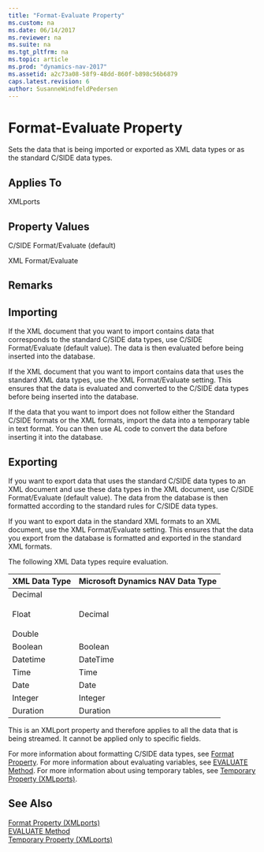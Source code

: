 ```yaml
---
title: "Format-Evaluate Property"
ms.custom: na
ms.date: 06/14/2017
ms.reviewer: na
ms.suite: na
ms.tgt_pltfrm: na
ms.topic: article
ms.prod: "dynamics-nav-2017"
ms.assetid: a2c73a08-58f9-48dd-860f-b898c56b6879
caps.latest.revision: 6
author: SusanneWindfeldPedersen
---
```

# Format-Evaluate Property
Sets the data that is being imported or exported as XML data types or as the standard C/SIDE data types.  
  
## Applies To  
 XMLports  
  
## Property Values  
 C/SIDE Format/Evaluate \(default\)  
  
 XML Format/Evaluate  
  
## Remarks  
  
## Importing  
 If the XML document that you want to import contains data that corresponds to the standard C/SIDE data types, use C/SIDE Format/Evaluate \(default value\). The data is then evaluated before being inserted into the database.  
  
 If the XML document that you want to import contains data that uses the standard XML data types, use the XML Format/Evaluate setting. This ensures that the data is evaluated and converted to the C/SIDE data types before being inserted into the database.  
  
 If the data that you want to import does not follow either the Standard C/SIDE formats or the XML formats, import the data into a temporary table in text format. You can then use AL code to convert the data before inserting it into the database.  
  
## Exporting  
 If you want to export data that uses the standard C/SIDE data types to an XML document and use these data types in the XML document, use C/SIDE Format/Evaluate \(default value\). The data from the database is then formatted according to the standard rules for C/SIDE data types.  
  
 If you want to export data in the standard XML formats to an XML document, use the XML Format/Evaluate setting. This ensures that the data you export from the database is formatted and exported in the standard XML formats.  
  
 The following XML Data types require evaluation.  
  
|**XML Data Type**|**Microsoft Dynamics NAV Data Type**|  
|-----------------------|------------------------------------------|  
|Decimal<br /><br /> Float<br /><br /> Double|Decimal|  
|Boolean|Boolean|  
|Datetime|DateTime|  
|Time|Time|  
|Date|Date|  
|Integer|Integer|  
|Duration|Duration|  
  
 This is an XMLport property and therefore applies to all the data that is being streamed. It cannot be applied only to specific fields.  
  
 For more information about formatting C/SIDE data types, see [Format Property](devenv-format-property.md). For more information about evaluating variables, see [EVALUATE Method](../methods/devenv-evaluate-method.md). For more information about using temporary tables, see [Temporary Property \(XMLports\)](devenv-temporary-xmlports-property.md).  
  
## See Also  
 [Format Property \(XMLports\)](devenv-format-xmlports-property.md)   
 [EVALUATE Method](../methods/devenv-EVALUATE-method.md)   
 [Temporary Property \(XMLports\)](devenv-temporary-xmlports-property.md)